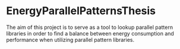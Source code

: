 # EnergyParallelPatternsThesis
The aim of this project is to serve as a tool to lookup parallel pattern libraries in order to find a balance between energy consumption and performance when utilizing parallel pattern libraries.
